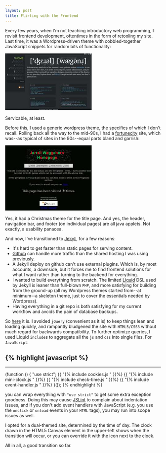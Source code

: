 ```yaml
---
layout: post
title: Flirting with the Frontend
---
```


Every few years, when I'm not teaching introductory web programming, I
revisit frontend development, oftentimes in the form of retooling my
site.  Last time, it was a Wordpress-driven theme with
cobbled-together JavaScript snippets for random bits of functionality:

[<img src="/img/posts/flirting-with-the-frontend/thumb/old-site.jpg" alt="Old Site" width="280" height="183" />](/img/posts/flirting-with-the-frontend/old-site.png)

Servicable, at least.

Before this, I used a generic wordpress theme, the specifics of which
I don't recall.  Rolling back all the way to the mid-90s, I had a
[fortunecity][1] site, which was--as typical of sites in the
90s--equal parts bland and garrish:

[<img src="/img/posts/flirting-with-the-frontend/thumb/older-site.jpg" alt="Old Site" width="280" height="210" />](/img/posts/flirting-with-the-frontend/older-site.png)

Yes, it had a Christmas theme for the title page. And yes, the header,
navigation bar, and footer (on individual pages) are all java applets.
Not exactly, a usability panacea.

And now, I've transitioned to [Jekyll][2], for a few reasons:

- It's hard to get faster than static pages for serving content.
- [Github][3] can handle more traffic than the shared hosting I was
  using previously.
- A Jekyll deploy on github can't use external plugins.  Which is, by
  most accounts, a downside, but it forces me to find frontend
  solutions for what I want rather than turning to the backend for
  everything.
- I wanted to build everything from scratch.  The limited [Liquid][4]
  DSL used by Jekyll is leaner than full-blown `PHP`, and more
  satisfying for building from the ground-up (all my Wordpress themes
  started from--at minimum--a skeleton theme, just to cover the
  essentials needed by Wordpress).
- Having everything in a git repo is both satisfying for my current
  workflow and avoids the pain of database backups.

So [here][5] it is.  I avoided `jQuery` (convenient as it is) to keep
things lean and loading quickly, and rampantly bludgened the site with
`HTML5/CSS3` without much regard for backwards compatibility.  To
further optimize queries, I used Liquid `include`s to aggregate all
the `js` and `css` into single files. For `JavaScript`:

{% highlight javascript %}
---
---
(function () {
    "use strict";
{{ "{% include cookies.js " }}%}
{{ "{% include mini-clock.js " }}%}
{{ "{% include check-time.js " }}%}
{{ "{% include event-handler.js " }}%}
}());
{% endhighlight %}

you can wrap everything with `"use strict"` to get some extra
exception goodness.  Doing this may cause [JSLint][6] to complain
about indentation issues, and if you don't add event handlers with
JavaScript (e.g. you use the `onclick` or `onload` events in your
`HTML` tags), you may run into scope issues as well.

I opted for a dual-themed site, determined by the time of day.  The
clock drawn in the HTML5 Canvas element in the upper-left shows when
the transition will occur, or you can override it with the icon next
to the clock.

All in all, a good transition so far.

[1]: http://www.fortunecity.com
[2]: https://github.com/mojombo/jekyll
[3]: https://github.com/
[4]: http://liquidmarkup.org/
[5]: https://github.com/malloc47/malloc47.github.com
[6]: http://www.jslint.com/
